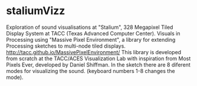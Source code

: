 staliumVizz
===========

Exploration of sound visualisations at "Stalium", 328 Megapixel Tiled Display System at TACC (Texas Advanced Computer Center).
Visuals in Processing using "Massive Pixel Environment", a library for extending Processing sketches to multi-node tiled displays. 
http://tacc.github.io/MassivePixelEnvironment/ 
This library is developed from scratch at the TACC/ACES Visualization Lab with inspiration from Most Pixels Ever, developed by Daniel Shiffman.
In the sketch there are 8 diferent modes for visualizing the sound. (keyboard numbers 1-8 changes the mode).
